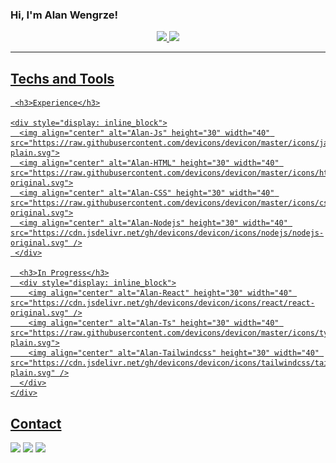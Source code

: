 ### Hi, I'm Alan Wengrze!

<div style="display: flex; flex-direction: column; align-items:center;">
  <a href="https://github.com/alanwengrze">
  <img height="180em" weigh="100%" src="https://github-readme-stats.vercel.app/api/top-langs/?username=alanwengrze&layout=compact&langs_count=7&theme=dracula"/>
  <img height="180em" weigh="100%" src="https://github-readme-stats.vercel.app/api?username=alanwengrze&show_icons=true&theme=dracula&include_all_commits=true&count_private=true"/>
</div>
  
<hr/>
     <h2>Techs and Tools</h2>

     <h3>Experience</h3>

    <div style="display: inline_block">
      <img align="center" alt="Alan-Js" height="30" width="40" src="https://raw.githubusercontent.com/devicons/devicon/master/icons/javascript/javascript-plain.svg">
      <img align="center" alt="Alan-HTML" height="30" width="40" src="https://raw.githubusercontent.com/devicons/devicon/master/icons/html5/html5-original.svg">
      <img align="center" alt="Alan-CSS" height="30" width="40" src="https://raw.githubusercontent.com/devicons/devicon/master/icons/css3/css3-original.svg">
      <img align="center" alt="Alan-Nodejs" height="30" width="40" src="https://cdn.jsdelivr.net/gh/devicons/devicon/icons/nodejs/nodejs-original.svg" />
     </div>

      <h3>In Progress</h3>
      <div style="display: inline_block">
        <img align="center" alt="Alan-React" height="30" width="40" src="https://cdn.jsdelivr.net/gh/devicons/devicon/icons/react/react-original.svg" />
        <img align="center" alt="Alan-Ts" height="30" width="40" src="https://raw.githubusercontent.com/devicons/devicon/master/icons/typescript/typescript-plain.svg">
        <img align="center" alt="Alan-Tailwindcss" height="30" width="40" src="https://cdn.jsdelivr.net/gh/devicons/devicon/icons/tailwindcss/tailwindcss-plain.svg" />
      </div>
    </div>
  
  <h2>Contact</h2>
  
  <a href="https://instagram.com/al.wng" target="_blank"><img src="https://img.shields.io/badge/-Instagram-%23E4405F?style=for-the-badge&logo=instagram&logoColor=white" target="_blank"></a>
  <a href = "mailto:alanwengrzee@gmail.com"><img src="https://img.shields.io/badge/-Gmail-%23333?style=for-the-badge&logo=gmail&logoColor=white" target="_blank"></a>
  <a href="https://www.linkedin.com/in/alanwengrze/" target="_blank"><img src="https://img.shields.io/badge/-LinkedIn-%230077B5?style=for-the-badge&logo=linkedin&logoColor=white" target="_blank"></a> 
</div>

